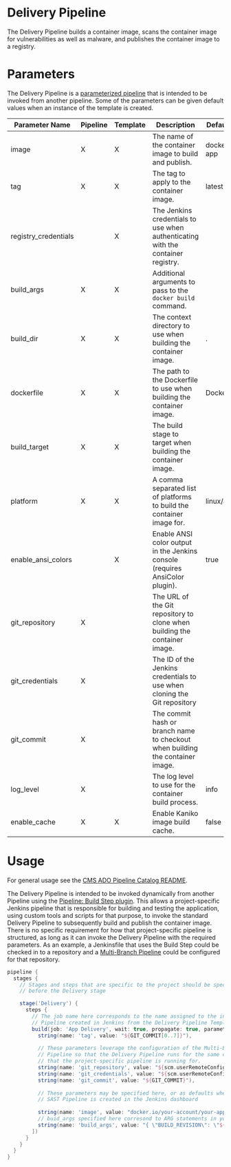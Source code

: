# Delivery Pipeline

The Delivery Pipeline builds a container image, scans the container image for vulnerabilities as well as malware, and publishes the container image to a registry.

# Parameters

The Delivery Pipeline is a [parameterized pipeline](https://www.jenkins.io/doc/book/pipeline/syntax/#parameters) that is intended to be invoked from another pipeline. Some of the parameters can be given default values when an instance of the template is created.

| Parameter Name            | Pipeline | Template | Description                                                                                                                                    | Default Value    |
|---------------------------|----------|----------|------------------------------------------------------------------------------------------------------------------------------------------------|------------------|
| image                     | X        | X        | The name of the container image to build and publish.                                                                                          | docker.io/my-app |
| tag                       | X        | X        | The tag to apply to the container image.                                                                                                       | latest           |
| registry_credentials      |          | X        | The Jenkins credentials to use when authenticating with the container registry.                                                                |                  |
| build_args                | X        | X        | Additional arguments to pass to the `docker build` command.                                                                                    |                  |
| build_dir                 | X        | X        | The context directory to use when building the container image.                                                                                | .                |
| dockerfile                | X        | X        | The path to the Dockerfile to use when building the container image.                                                                           | Dockerfile       |
| build_target              | X        | X        | The build stage to target when building the container image.                                                                                   |                  |
| platform                  | X        | X        | A comma separated list of platforms to build the container image for.                                                                          | linux/amd64      |
| enable_ansi_colors        |          | X        | Enable ANSI color output in the Jenkins console (requires AnsiColor plugin).                                                                   | true             |
| git_repository            | X        |          | The URL of the Git repository to clone when building the container image.                                                                      |                  |
| git_credentials           | X        |          | The ID of the Jenkins credentials to use when cloning the Git repository                                                                       |                  |
| git_commit                | X        |          | The commit hash or branch name to checkout when building the container image.                                                                  |                  |
| log_level                 | X        |          | The log level to use for the container build process.                                                                                          | info             |
| enable_cache              | X        | X        | Enable Kaniko image build cache.                                                                                                               | false            |

# Usage

For general usage see the [CMS ADO Pipeline Catalog README](../../README.md).

The Delivery Pipeline is intended to be invoked dynamically from another Pipeline using the [Pipeline: Build Step plugin](https://plugins.jenkins.io/pipeline-build-step/). This allows a project-specific Jenkins pipeline that is responsible for building and testing the application, using custom tools and scripts for that purpose, to invoke the standard Delivery Pipeline to subsequently build and publish the container image. There is no specific requirement for how that project-specific pipeline is structured, as long as it can invoke the Delivery Pipeline with the required parameters. As an example, a Jenkinsfile that uses the Build Step could be checked in to a repository and a [Multi-Branch Pipeline](https://www.jenkins.io/doc/book/pipeline/multibranch/) could be configured for that repository.

```groovy
pipeline {
  stages {
    // Stages and steps that are specific to the project should be specified
    // before the Delivery stage

    stage('Delivery') {
      steps {
        // The job name here corresponds to the name assigned to the instance of the Delivery
        // Pipeline created in Jenkins from the Delivery Pipeline Template.
        build(job: 'App Delivery', wait: true, propagate: true, parameters: [
          string(name: 'tag', value: "${GIT_COMMIT[0..7]}"),
          
          // These parameters leverage the configuration of the Multi-Branch
          // Pipeline so that the Delivery Pipeline runs for the same commit
          // that the project-specific pipeline is running for.
          string(name: 'git_repository', value: "${scm.userRemoteConfigs[0].url}"),
          string(name: 'git_credentials', value: "${scm.userRemoteConfigs[0].credentialsId}"),
          string(name: 'git_commit', value: "${GIT_COMMIT}"),
          
          // These parameters may be specified here, or as defaults when an instance of the
          // SAST Pipeline is created in the Jenkins dashboard
          
          string(name: 'image', value: "docker.io/your-account/your-app"),
          // buid_args specified here corresond to ARG statements in your Dockerfile
          string(name: 'build_args', value: "{ \"BUILD_REVISION\": \"${GIT_COMMIT}\" }"),
        ])
      }
    }
  }
}

```
